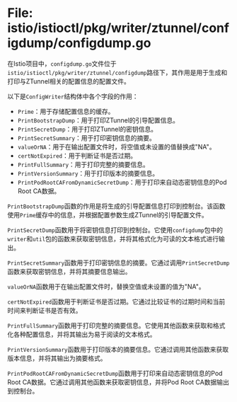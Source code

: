 # File: istio/istioctl/pkg/writer/ztunnel/configdump/configdump.go

在Istio项目中，`configdump.go`文件位于`istio/istioctl/pkg/writer/ztunnel/configdump`路径下，其作用是用于生成和打印与ZTunnel相关的配置信息的配置文件。

以下是`ConfigWriter`结构体中各个字段的作用：
- `Prime`：用于存储配置信息的缓存。
- `PrintBootstrapDump`：用于打印ZTunnel的引导配置信息。
- `PrintSecretDump`：用于打印ZTunnel的密钥信息。
- `PrintSecretSummary`：用于打印密钥信息的摘要。
- `valueOrNA`：用于在输出配置文件时，将空值或未设置的值替换成"NA"。
- `certNotExpired`：用于判断证书是否过期。
- `PrintFullSummary`：用于打印完整的摘要信息。
- `PrintVersionSummary`：用于打印版本的摘要信息。
- `PrintPodRootCAFromDynamicSecretDump`：用于打印来自动态密钥信息的Pod Root CA数据。

`PrintBootstrapDump`函数的作用是将生成的引导配置信息打印到控制台。该函数使用`Prime`缓存中的信息，并根据配置参数生成ZTunnel的引导配置文件。

`PrintSecretDump`函数用于将密钥信息打印到控制台。它使用`configdump`包中的`writer`和`util`包的函数来获取密钥信息，并将其格式化为可读的文本格式进行输出。

`PrintSecretSummary`函数用于打印密钥信息的摘要。它通过调用`PrintSecretDump`函数来获取密钥信息，并将其摘要信息输出。

`valueOrNA`函数用于在输出配置文件时，替换空值或未设置的值为"NA"。

`certNotExpired`函数用于判断证书是否过期。它通过比较证书的过期时间和当前时间来判断证书是否有效。

`PrintFullSummary`函数用于打印完整的摘要信息。它使用其他函数来获取和格式化各种配置信息，并将其输出为易于阅读的文本格式。

`PrintVersionSummary`函数用于打印版本的摘要信息。它通过调用其他函数来获取版本信息，并将其输出为摘要格式。

`PrintPodRootCAFromDynamicSecretDump`函数用于打印来自动态密钥信息的Pod Root CA数据。它通过调用其他函数来获取密钥信息，并将Pod Root CA数据输出到控制台。

